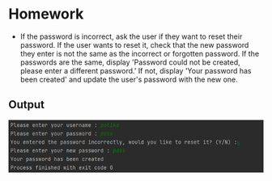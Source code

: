# Homework
* If the password is incorrect, ask the user if they want to reset their password. If the user wants to reset it, check that the new password they enter is not the same as the incorrect or forgotten password. If the passwords are the same, display 'Password could not be created, please enter a different password.' If not, display 'Your password has been created' and update the user's password with the new one.
## Output
![img.png](img.png)